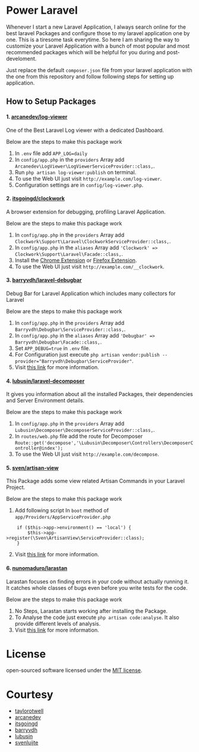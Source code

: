 # Power Laravel
Whenever I start a new Laravel Application, I always search online for the best laravel Packages and configure those to my laravel application one by one. This is a tiresome task everytime.
So here I am sharing the way to customize your Laravel Application with a bunch of most popular and most recommended packages which will be helpful for you during and post-develoment.

Just replace the default `composer.json` file from your laravel application with the one from this repository and follow following steps for setting up application.

## How to Setup Packages

#### 1. [arcanedev/log-viewer](https://github.com/ARCANEDEV/LogViewer)
One of the Best Laravel Log viewer with a dedicated Dashboard.

Below are the steps to make this package work

1. In `.env` file add `APP_LOG=daily`
2. In `config/app.php` in the `providers` Array add `Arcanedev\LogViewer\LogViewerServiceProvider::class,`.
3. Run `php artisan log-viewer:publish` on terminal.
4. To use the Web UI just visit `http://example.com/log-viewer`.
5. Configuration settings are in `config/log-viewer.php`.


#### 2. [itsgoingd/clockwork](https://github.com/itsgoingd/clockwork)
A browser extension for debugging, profiling Laravel Application.

Below are the steps to make this package work

1. In `config/app.php` in the `providers` Array add `Clockwork\Support\Laravel\ClockworkServiceProvider::class,`.
2. In `config/app.php` in the `aliases` Array add `'Clockwork' => Clockwork\Support\Laravel\Facade::class,`.
3. Install the [Chrome Extension](https://chrome.google.com/webstore/detail/clockwork/dmggabnehkmmfmdffgajcflpdjlnoemp) or [Firefox Extension](https://addons.mozilla.org/en-US/firefox/addon/clockwork-dev-tools/).
4. To use the Web UI just visit `http://example.com/__clockwork`.

#### 3. [barryvdh/laravel-debugbar](https://github.com/barryvdh/laravel-debugbar)

Debug Bar for Laravel Application which includes many collectors for Laravel

Below are the steps to make this package work

1. In `config/app.php` in the `providers` Array add `Barryvdh\Debugbar\ServiceProvider::class,`.
2. In `config/app.php` in the `aliases` Array add `'Debugbar' => Barryvdh\Debugbar\Facade::class,`.
3. Set `APP_DEBUG=true` in `.env` file.
4. For Configuration just execute `php artisan vendor:publish --provider="Barryvdh\Debugbar\ServiceProvider"`.
5. Visit [this link](https://github.com/barryvdh/laravel-debugbar) for more information.

#### 4. [lubusin/laravel-decomposer](https://github.com/lubusin/laravel-decomposer)

It gives you information about all the installed Packages, their dependencies and Server Environment details.

Below are the steps to make this package work

1. In `config/app.php` in the `providers` Array add `Lubusin\Decomposer\DecomposerServiceProvider::class,`.
2. In `routes/web.php` file add the route for Decomposer `Route::get('decompose','\Lubusin\Decomposer\Controllers\DecomposerController@index');`
3. To use the Web UI just visit `http://example.com/decompose`.

#### 5. [sven/artisan-view](https://github.com/svenluijten/artisan-view)

This Package adds some view related Artisan Commands in your Laravel Project.

Below are the steps to make this package work

1. Add following script In `boot` method of `app/Providers/AppServiceProvider.php`
```
    if ($this->app->environment() == 'local') {
        $this->app->register(\Sven\ArtisanView\ServiceProvider::class);
    }
```
2. Visit [this link](https://github.com/svenluijten/artisan-view) for more information.

#### 6. [nunomaduro/larastan](https://github.com/nunomaduro/larastan)
Larastan focuses on finding errors in your code without actually running it. It catches whole classes of bugs even before you write tests for the code.

Below are the steps to make this package work

1. No Steps, Larastan starts working after installing the Package.
2. To Analyse the code just execute `php artisan code:analyse`. It also provide different levels of analysis.
3. Visit [this link](https://github.com/nunomaduro/larastan) for more information.

# License
open-sourced software licensed under the [MIT license](https://opensource.org/licenses/MIT).

# Courtesy
- [taylorotwell](https://github.com/taylorotwell)
- [arcanedev](https://github.com/arcanedev)
- [itsgoingd](https://github.com/itsgoingd)
- [barryvdh](https://github.com/barryvdh)
- [lubusin](https://github.com/lubusin)
- [svenluijte](https://github.com/svenluijten)
